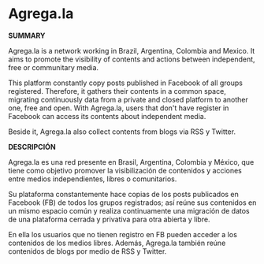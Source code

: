 # Agrega.la

**SUMMARY**

Agrega.la is a network working in Brazil, Argentina, Colombia and Mexico. It aims to promote the visibility of contents and actions between independent, free or communitary media.

This platform constantly copy posts published in Facebook of all groups registered. Therefore, it gathers their contents in a common space, migrating continuously data from a private and closed platform to another one, free and open. With Agrega.la, users that don't have register in Facebook can access its contents about independent media.

Beside it, Agrega.la also collect contents from blogs via RSS y Twitter. 


**DESCRIPCIÓN**

Agrega.la es una red presente en Brasil, Argentina, Colombia y México,
que tiene como objetivo promover la visibilización de contenidos y
acciones entre medios independientes, libres o comunitarios.

Su plataforma constantemente hace copias de los posts publicados en
Facebook (FB) de todos los grupos registrados; así reúne sus
contenidos en un mismo espacio común y realiza continuamente una
migración de datos de una plataforma cerrada y privativa para otra
abierta y libre.

En ella los usuarios que no tienen registro en FB pueden acceder a los
contenidos de los medios libres. Además, Agrega.la también reúne
contenidos de blogs por medio de RSS y Twitter.